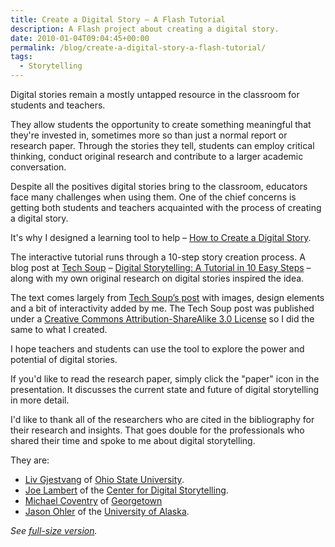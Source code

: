 ```yaml
---
title: Create a Digital Story – A Flash Tutorial
description: A Flash project about creating a digital story.
date: 2010-01-04T09:04:45+00:00
permalink: /blog/create-a-digital-story-a-flash-tutorial/
tags:
  - Storytelling
---
```


Digital stories remain a mostly untapped resource in the classroom for students and teachers.

They allow students the opportunity to create something meaningful that they're invested in, sometimes more so than just a normal report or research paper. Through the stories they tell, students can employ critical thinking, conduct original research and contribute to a larger academic conversation.

Despite all the positives digital stories bring to the classroom, educators face many challenges when using them. One of the chief concerns is getting both students and teachers acquainted with the process of creating a digital story.

It's why I designed a learning tool to help – [How to Create a Digital Story](http://testkitchen.davidakennedy.com/projects/pages/how-to-create-a-digital-story.html).

The interactive tutorial runs through a 10-step story creation process. A blog post at [Tech Soup](http://home.techsoup.org/pages/default.aspx) – [Digital Storytelling: A Tutorial in 10 Easy Steps](http://www.techsoup.org/learningcenter/training/archives/page10096.cfm) – along with my own original research on digital stories inspired the idea.

The text comes largely from [Tech Soup&#8217;s post](http://www.techsoup.org/learningcenter/training/archives/page10096.cfm) with images, design elements and a bit of interactivity added by me. The Tech Soup post was published under a [Creative Commons Attribution-ShareAlike 3.0 License](http://creativecommons.org/licenses/by-sa/3.0/) so I did the same to what I created.

I hope teachers and students can use the tool to explore the power and potential of digital stories.

If you'd like to read the research paper, simply click the "paper" icon in the presentation. It discusses the current state and future of digital storytelling in more detail.

I'd like to thank all of the researchers who are cited in the bibliography for their research and insights. That goes double for the professionals who shared their time and spoke to me about digital storytelling.

They are:

  * [Liv Gjestvang](http://digitalunion.osu.edu/about/staff/LivGjestvang.html) of [Ohio State University](http://www.osu.edu/).
  * [Joe Lambert](http://www.storycenter.org/people.html#joe) of the [Center for Digital Storytelling](http://www.storycenter.org/index1.html).
  * [Michael Coventry](http://explore.georgetown.edu/people/coventrm/?PageTemplateID=138) of [Georgetown](http://www.georgetown.edu/)
  * [Jason Ohler](http://www.jasonohler.com/index.cfm) of the [University of Alaska](http://www.alaska.edu/).

_See_ [_full-size version_](http://testkitchen.davidakennedy.com/projects/pages/how-to-create-a-digital-story.html)_._